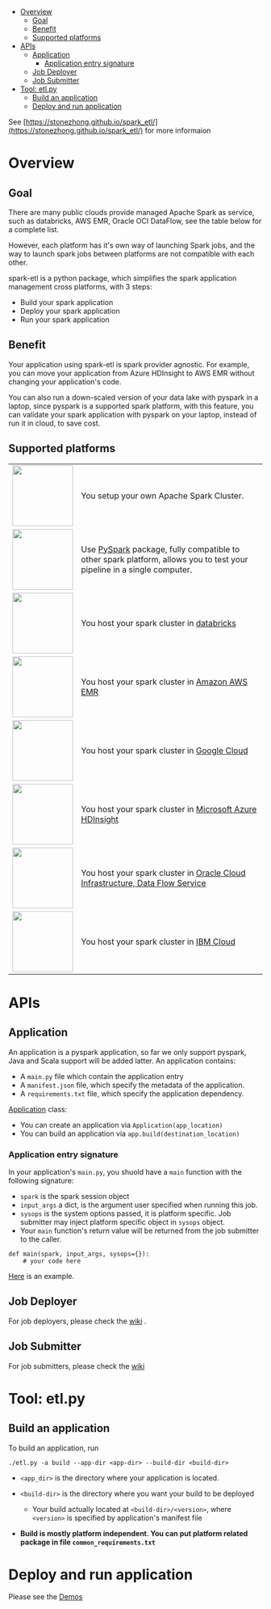* [Overview](#overview)
    * [Goal](#goal)
    * [Benefit](#benefit)
    * [Supported platforms](#supported_platforms)
* [APIs](#apis)
    * [Application](#application)
        * [Application entry signature](#application-entry-signature)
    * [Job Deployer](#job-deployer)
    * [Job Submitter](#job-submitter)
* [Tool: etl.py](#tool-etlpy)
    * [Build an application](#build-an-application)
    * [Deploy and run application](#deploy-and-run-application)

See [https://stonezhong.github.io/spark_etl/](https://stonezhong.github.io/spark_etl/) for more informaion

# Overview

## Goal
There are many public clouds provide managed Apache Spark as service, such as databricks, AWS EMR, Oracle OCI DataFlow, see the table below for a complete list.

However, each platform has it's own way of launching Spark jobs, and the way to launch spark jobs between platforms are not compatible with each other.

spark-etl is a python package, which simplifies the spark application management cross platforms, with 3 steps:
* Build your spark application
* Deploy your spark application
* Run your spark application


## Benefit
Your application using spark-etl is spark provider agnostic. For example, you can move your application from Azure HDInsight to AWS EMR without changing your application's code.

You can also run a down-scaled version of your data lake with pyspark in a laptop, since pyspark is a supported spark platform, with this feature, you can validate your spark application with pyspark on your laptop, instead of run it in cloud, to save cost.

## Supported platforms
<table>
    <tr>
        <td>
            <img
                src="https://upload.wikimedia.org/wikipedia/commons/thumb/f/f3/Apache_Spark_logo.svg/1200px-Apache_Spark_logo.svg.png"
                width="120px"
            />
        </td>
        <td>You setup your own Apache Spark Cluster.</td>
    </tr>
    <tr>
        <td>
            <img src="https://miro.medium.com/max/700/1*qgkjkj6BLVS1uD4mw_sTEg.png" width="120px" />
        </td>
        <td>
            Use <a href="https://pypi.org/project/pyspark/">PySpark</a> package, fully compatible to other spark platform, allows you to test your pipeline in a single computer.
        </td>
    </tr>
    <tr>
        <td>
            <img src="https://databricks.com/wp-content/uploads/2019/02/databricks-generic-tile.png" width="120px">
        </td>
        <td>You host your spark cluster in <a href="https://databricks.com/">databricks </a></td>
    </tr>
    <tr>
        <td>
            <img
                src="https://blog.ippon.tech/content/images/2019/06/emrlogogo.png"
                width="120px"
            />
        </td>
        <td>You host your spark cluster in <a href="https://aws.amazon.com/emr/">Amazon AWS EMR</a></td>
    </tr>
    <tr>
        <td>
            <img
                src="https://d15shllkswkct0.cloudfront.net/wp-content/blogs.dir/1/files/2020/07/100-768x402.jpeg"
                width="120px"
            />
        </td>
        <td>You host your spark cluster in <a href="https://cloud.google.com/dataproc">Google Cloud</a></td>
    </tr>
    <tr>
        <td>
            <img
                src="https://apifriends.com/wp-content/uploads/2018/05/HDInsightsDetails.png"
                width="120px"
            />
        </td>
        <td>You host your spark cluster in <a href="https://azure.microsoft.com/en-us/services/hdinsight/">Microsoft Azure HDInsight</a></td>
    </tr>
    <tr>
        <td>
            <img
                src="https://cdn.app.compendium.com/uploads/user/e7c690e8-6ff9-102a-ac6d-e4aebca50425/d3598759-8045-4b7f-9619-0fed901a9e0b/File/a35b11e3f02caf5d5080e48167cf320c/1_xtt86qweroeeldhjroaaaq.png"
                width="120px"
            />
        </td>
        <td>
            You host your spark cluster in <a href="https://www.oracle.com/big-data/data-flow/">Oracle Cloud Infrastructure, Data Flow Service</a>
        </td>
    </tr>
    <tr>
        <td>
            <img
                src="https://upload.wikimedia.org/wikipedia/commons/2/24/IBM_Cloud_logo.png"
                width="120px"
            />
        </td>
        <td>You host your spark cluster in <a href="https://www.ibm.com/products/big-data-and-analytics">IBM Cloud</a></td>
    </tr>
</table>

# APIs
## Application
An application is a pyspark application, so far we only support pyspark, Java and Scala support will be added latter. An application contains:
* A `main.py` file which contain the application entry
* A `manifest.json` file, which specify the metadata of the application.
* A `requirements.txt` file, which specify the application dependency.

[Application](src/spark_etl/application.py) class:
* You can create an application via `Application(app_location)`
* You can build an application via `app.build(destination_location)`

### Application entry signature
In your application's `main.py`, you shuold have a `main` function with the following signature:
* `spark` is the spark session object
* `input_args` a dict, is the argument user specified when running this job.
* `sysops` is the system options passed, it is platform specific. Job submitter may inject platform specific object in `sysops` object.
* Your `main` function's return value will be returned from the job submitter to the caller.
```
def main(spark, input_args, sysops={}):
    # your code here
```
[Here](examples/myapp) is an example.

## Job Deployer
For job deployers, please check the [wiki](https://github.com/stonezhong/spark_etl/wiki#job-deployer-classes) .


## Job Submitter
For job submitters, please check the [wiki](https://github.com/stonezhong/spark_etl/wiki#job-submitter-classes)


# Tool: etl.py
## Build an application
To build an application, run
```
./etl.py -a build --app-dir <app-dir> --build-dir <build-dir>
```
* `<app_dir>` is the directory where your application is located.
* `<build-dir>` is the directory where you want your build to be deployed
    * Your build actually located at `<build-dir>/<version>`, where `<version>` is specified by application's manifest file

* **Build is mostly platform independent. You can put platform related package in file `common_requirements.txt`**

# Deploy and run application
Please see the [Demos](https://github.com/stonezhong/spark_etl/wiki#demos)

